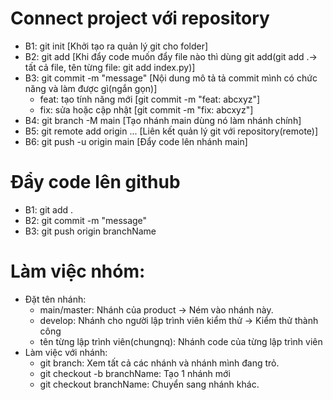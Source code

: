 # Connect project với repository
- B1: git init [Khởi tạo ra quản lý git cho folder]
- B2: git add [Khi đẩy code muốn đẩy file nào thì dùng git add(git add .-> tất cả file, tên từng file: git add index.py)]
- B3: git commit -m "message" [Nội dung mô tả tả commit mình có chức năng và làm được gì(ngắn gọn)]
    + feat: tạo tính năng mới [git commit -m "feat: abcxyz"]
    + fix: sửa hoặc cập nhật [git commit -m "fix: abcxyz"]
- B4: git branch -M main [Tạo nhánh main dùng nó làm nhánh chính]
- B5: git remote add origin ... [Liên kết quản lý git với repository(remote)]
- B6: git push -u origin main [Đẩy code lên nhánh main]

# Đẩy code lên github
- B1: git add .
- B2: git commit -m "message"
- B3: git push origin branchName

# Làm việc nhóm:
- Đặt tên nhánh:
    + main/master: Nhánh của product -> Ném vào nhánh này.
    + develop: Nhánh cho người lập trình viên kiểm thử -> Kiểm thử thành công 
    + tên từng lập trình viên(chungnq): Nhánh code của từng lập trình viên
- Làm việc với nhánh: 
    + git branch: Xem tất cả các nhánh và nhánh mình đang trỏ.
    + git checkout -b branchName: Tạo 1 nhánh mới
    + git checkout branchName: Chuyển sang nhánh khác.